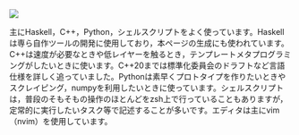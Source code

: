 <div class="has-text-centered mb-2 is-disable-pointer-events">
<img src="https://github-readme-stats.vercel.app/api/top-langs/?username=falgon&layout=donut">
</div>

主にHaskell，C++，Python，シェルスクリプトをよく使っています。Haskellは専ら自作ツールの開発に使用しており，本ページの生成にも使われています。C++は速度が必要なときや低レイヤーを触るとき，テンプレートメタプログラミングがしたいときに使います。C++20までは標準化委員会のドラフトなど言語仕様を詳しく追っていました。Pythonは素早くプロトタイプを作りたいときやスクレイピング，numpyを利用したいときに使っています。シェルスクリプトは，普段のそもそもの操作のほとんどをzsh上で行っていることもありますが，定常的に実行したいタスク等で記述することが多いです。エディタは主にvim（nvim）を使用しています。
